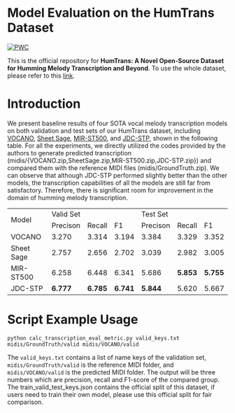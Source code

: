 # Model Evaluation on the HumTrans Dataset
[![PWC](https://img.shields.io/badge/%F0%9F%A4%97%20Hugging%20Face-HumTrans%20Dataset-green)](https://huggingface.co/datasets/dadinghh2/HumTrans)

This is the official repository for **HumTrans: A Novel Open-Source Dataset for Humming Melody Transcription and Beyond**. To use the whole dataset, please refer to this [link](https://huggingface.co/datasets/dadinghh2/HumTrans).

# Introduction
We present baseline results of four SOTA vocal melody transcription models on both validation and test sets of our HumTrans dataset, including [VOCANO](https://github.com/B05901022/VOCANO/tree/main), [Sheet Sage](https://github.com/chrisdonahue/sheetsage), [MIR-ST500](https://github.com/york135/singing_transcription_ICASSP2021/tree/master), and [JDC-STP](https://github.com/keums/icassp2022-vocal-transcription), shown in the following table. For all the experiments, we directly utilized the codes provided by the authors to generate predicted transcription (midis/{VOCANO.zip,SheetSage.zip,MIR-ST500.zip,JDC-STP.zip}) and compared them with the reference MIDI files (midis/GroundTruth.zip). We can observe that although JDC-STP performed slightly better than the other models, the transcription capabilities of all the models are still far from satisfactory. Therefore, there is significant room for improvement in the domain of humming melody transcription.

<table>
  <tr>
    <td rowspan="2">Model</td>
    <td colspan="3">Valid Set</td>
    <td colspan="3">Test Set</td>
  </tr>
  <tr>
    <td>Precison</td>
    <td>Recall</td>
    <td>F1</td>
    <td>Precison</td>
    <td>Recall</td>
    <td>F1</td>
  </tr>
  <tr>
    <td>VOCANO</td>
    <td>3.270</td>
    <td>3.314</td>
    <td>3.194</td>
    <td>3.384</td>
    <td>3.329</td>
    <td>3.352</td>
  </tr> 
  <tr>
    <td>Sheet Sage</td>
    <td>2.757</td>
    <td>2.656</td>
    <td>2.702</td>
    <td>3.039</td>
    <td>2.982</td>
    <td>3.005</td>
  </tr> 
  <tr>
    <td>MIR-ST500</td>
    <td>6.258</td>
    <td>6.448</td>
    <td>6.341</td>
    <td>5.686</td>
    <td><strong>5.853</strong></td>
    <td><strong>5.755</strong></td>
  </tr> 
  <tr>
    <td>JDC-STP</td>
    <td><strong>6.777</strong></td>
    <td><strong>6.785</strong></td>
    <td><strong>6.741</strong></td>
    <td><strong>5.844</strong></td>
    <td>5.620</td>
    <td>5.667</td>
  </tr> 
</table>

# Script Example Usage
```
python calc_transcription_eval_metric.py valid_keys.txt midis/GroundTruth/valid midis/VOCANO/valid
```
The `valid_keys.txt` contains a list of name keys of the validation set, `midis/GroundTruth/valid` is the reference MIDI folder, and `midis/VOCANO/valid` is the predicted MIDI folder. The output will be three numbers which are precision, recall and F1-score of the compared group. The train_valid_test_keys.json contains the official split of this dataset, if users need to train their own model, please use this official split for fair comparison.


